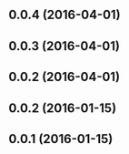 <a name="0.0.4"></a>
## 0.0.4 (2016-04-01)




<a name="0.0.3"></a>
## 0.0.3 (2016-04-01)




<a name="0.0.2"></a>
## 0.0.2 (2016-04-01)




<a name="0.0.2"></a>
## 0.0.2 (2016-01-15)




<a name="0.0.1"></a>
## 0.0.1 (2016-01-15)




